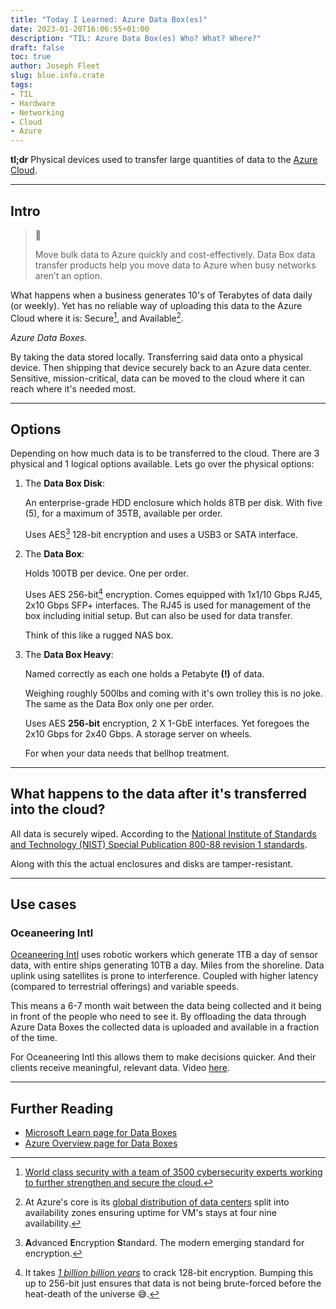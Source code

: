 ```yaml
---
title: "Today I Learned: Azure Data Box(es)"
date: 2023-01-20T16:06:55+01:00
description: "TIL: Azure Data Box(es) Who? What? Where?"
draft: false
toc: true
author: Joseph Fleet
slug: blue.info.crate
tags:
- TIL
- Hardware
- Networking
- Cloud
- Azure
---
```


**tl;dr** Physical devices used to transfer large quantities of data to the [Azure Cloud](https://azure.microsoft.com/en-gb).

---

## Intro

> 📖
>
> Move bulk data to Azure quickly and cost-effectively. Data Box data transfer products help you move data to Azure when busy networks aren’t an option.

What happens when a business generates 10's of Terabytes of data daily (or weekly). Yet has no reliable way of uploading this data to the Azure Cloud where it is: Secure[^1], and Available[^2].

*Azure Data Boxes.*

By taking the data stored locally. Transferring said data onto a physical device. Then shipping that device securely back to an Azure data center. Sensitive, mission-critical, data can be moved to the cloud where it can reach where it's needed most.

---

## Options

Depending on how much data is to be transferred to the cloud. There are 3 physical and 1 logical options available. Lets go over the physical options:

1. The **Data Box Disk**: 
    
    An enterprise-grade HDD enclosure which holds 8TB per disk. 
    With five (5), for a maximum of 35TB, available per order. 
    
    Uses AES[^3] 128-bit encryption and uses a USB3 or SATA interface.

2. The **Data Box**: 

    Holds 100TB per device. One per order.

    Uses AES 256-bit[^4] encryption. Comes equipped with 1x1/10 Gbps RJ45, 2x10 Gbps SFP+ interfaces. The RJ45 is used for management of the box including initial setup. But can also be used for data transfer. 
    
    Think of this like a rugged NAS box.

3. The **Data Box Heavy**: 

    Named correctly as each one holds a Petabyte **(!)** of data.
    
    Weighing roughly 500lbs and coming with it's own trolley this is no joke. The same as the Data Box only one per order. 
    
    Uses AES **256-bit** encryption, 2 X 1-GbE interfaces. Yet foregoes the 2x10 Gbps for 2x40 Gbps. A storage server on wheels. 
    
    For when your data needs that bellhop treatment.

---

## What happens to the data after it's transferred into the cloud?
All data is securely wiped. According to the [National Institute of Standards and Technology (NIST) Special Publication 800-88 revision 1 standards](https://nvlpubs.nist.gov/nistpubs/specialpublications/nist.sp.800-88r1.pdf).

Along with this the actual enclosures and disks are tamper-resistant.

---

## Use cases
### Oceaneering Intl

[Oceaneering Intl](https://www.oceaneering.com/) uses robotic workers which generate 1TB a day of sensor data, with entire ships generating 10TB a day.
Miles from the shoreline. Data uplink using satellites is prone to interference. 
Coupled with higher latency (compared to terrestrial offerings) and variable speeds.

This means a 6-7 month wait between the data being collected and it being in front of the people who need to see it. By offloading the data through Azure Data Boxes the collected data is uploaded and available in a fraction of the time.

For Oceaneering Intl this allows them to make decisions quicker. And their clients receive meaningful, relevant data. Video [here](https://youtube.com/v/y0nGRHw3Zqc).

---
## Further Reading
- [Microsoft Learn page for Data Boxes](https://learn.microsoft.com/en-us/azure/databox/)
- [Azure Overview page for Data Boxes](https://azure.microsoft.com/en-gb/products/databox/data/#overview)

[^1]: [World class security with a team of 3500 cybersecurity experts working to further strengthen and secure the cloud.](https://azure.microsoft.com/en-gb/explore/security/)
[^2]: At Azure's core is its [global distribution of data centers](https://i2.wp.com/www.lineal.co.uk/wp-content/uploads/2017/09/azure-datacentre-map.png) split into availability zones ensuring uptime for VM's stays at four nine availability.
[^3]: **A**dvanced **E**ncryption **S**tandard. The modern emerging standard for encryption.
[^4]: It takes [*1 billion billion years*](https://www.eetimes.com/how-secure-is-aes-against-brute-force-attacks/#:~:text=So%2C%20how%20long%20does%20it%20take%20to%20crack%20128%2Dbit%20encryption%3F%201%20billion%20billion%20years.) to crack 128-bit encryption. Bumping this up to 256-bit just ensures that data is not being brute-forced before the heat-death of the universe 😅.